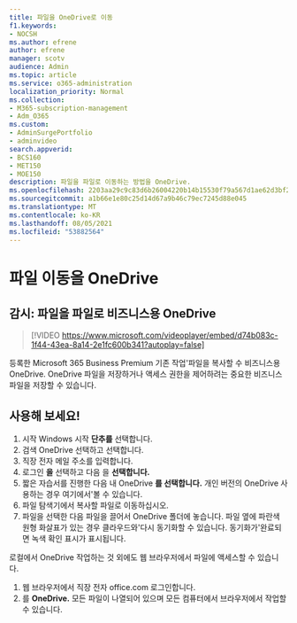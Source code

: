 ```yaml
---
title: 파일을 OneDrive로 이동
f1.keywords:
- NOCSH
ms.author: efrene
author: efrene
manager: scotv
audience: Admin
ms.topic: article
ms.service: o365-administration
localization_priority: Normal
ms.collection:
- M365-subscription-management
- Adm_O365
ms.custom:
- AdminSurgePortfolio
- adminvideo
search.appverid:
- BCS160
- MET150
- MOE150
description: 파일을 파일로 이동하는 방법을 OneDrive.
ms.openlocfilehash: 2203aa29c9c83d6b26004220b14b15530f79a567d1ae62d3bf239567f926cb0a
ms.sourcegitcommit: a1b66e1e80c25d14d67a9b46c79ec7245d88e045
ms.translationtype: MT
ms.contentlocale: ko-KR
ms.lasthandoff: 08/05/2021
ms.locfileid: "53882564"
---
```

# <a name="move-files-to-onedrive"></a>파일 이동을 OneDrive

## <a name="watch-move-your-files-to-onedrive-for-business"></a>감시: 파일을 파일로 비즈니스용 OneDrive

> [!VIDEO https://www.microsoft.com/videoplayer/embed/d74b083c-1f44-43ea-8a14-2e1fc600b341?autoplay=false]

등록한 Microsoft 365 Business Premium 기존 작업&#39;파일을 복사할 수 비즈니스용 OneDrive. OneDrive 파일을 저장하거나 액세스 권한을 제어하려는 중요한 비즈니스 파일을 저장할 수 있습니다.

## <a name="try-it"></a>사용해 보세요!

1. 시작 Windows 시작 **단추를** 선택합니다.
2. 검색 OneDrive 선택하고 선택합니다.
3. 직장 전자 메일 주소를 입력합니다.
4. 로그인 **을** 선택하고 다음 을 **선택합니다.**
5. 짧은 자습서를 진행한 다음 내 OneDrive **를 선택합니다.** 개인 버전의 OneDrive 사용하는 경우 여기에서&#39;볼 수 있습니다.
6. 파일 탐색기에서 복사할 파일로 이동하십시오.
7. 파일을 선택한 다음 파일을 끌어서 OneDrive 폴더에 놓습니다. 파일 옆에 파란색 원형 화살표가 있는 경우 클라우드와&#39;다시 동기화할 수 있습니다. 동기화가&#39;완료되면 녹색 확인 표시가 표시됩니다.

로컬에서 OneDrive 작업하는 것 외에도 웹 브라우저에서 파일에 액세스할 수 있습니다.

1. 웹 브라우저에서 직장 전자 office.com 로그인합니다.
2. 를 **OneDrive.** 모든 파일이 나열되어 있으며 모든 컴퓨터에서 브라우저에서 작업할 수 있습니다.